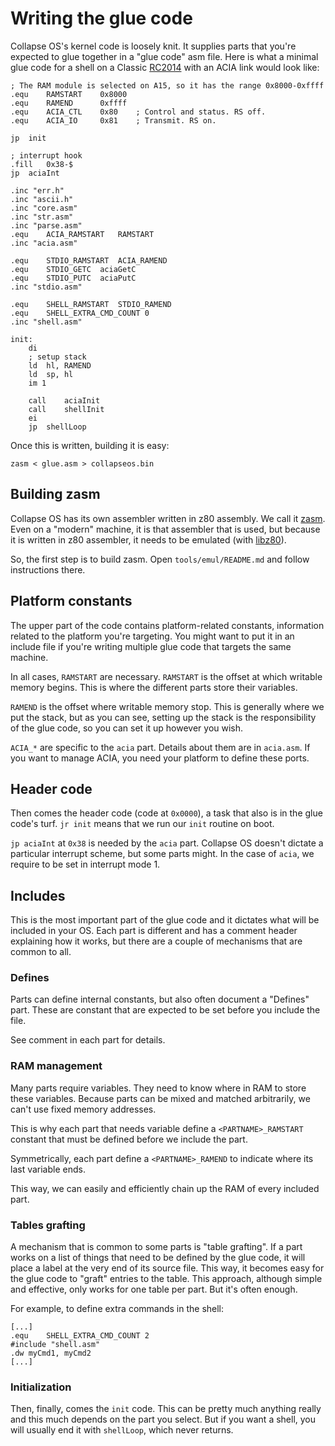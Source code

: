 # Writing the glue code

Collapse OS's kernel code is loosely knit. It supplies parts that you're
expected to glue together in a "glue code" asm file. Here is what a minimal
glue code for a shell on a Classic [RC2014][rc2014] with an ACIA link would
look like:


    ; The RAM module is selected on A15, so it has the range 0x8000-0xffff
    .equ	RAMSTART	0x8000
    .equ	RAMEND		0xffff
    .equ	ACIA_CTL	0x80	; Control and status. RS off.
    .equ	ACIA_IO		0x81	; Transmit. RS on.

    jp	init

    ; interrupt hook
    .fill	0x38-$
    jp	aciaInt

    .inc "err.h"
    .inc "ascii.h"
    .inc "core.asm"
    .inc "str.asm"
    .inc "parse.asm"
    .equ	ACIA_RAMSTART	RAMSTART
    .inc "acia.asm"

    .equ	STDIO_RAMSTART	ACIA_RAMEND
    .equ	STDIO_GETC	aciaGetC
    .equ	STDIO_PUTC	aciaPutC
    .inc "stdio.asm"

    .equ	SHELL_RAMSTART	STDIO_RAMEND
    .equ	SHELL_EXTRA_CMD_COUNT 0
    .inc "shell.asm"

    init:
        di
        ; setup stack
        ld	hl, RAMEND
        ld	sp, hl
        im 1

        call	aciaInit
        call	shellInit
        ei
        jp	shellLoop

Once this is written, building it is easy: 

    zasm < glue.asm > collapseos.bin

## Building zasm

Collapse OS has its own assembler written in z80 assembly. We call it
[zasm][zasm]. Even on a "modern" machine, it is that assembler that is used,
but because it is written in z80 assembler, it needs to be emulated (with
[libz80][libz80]).

So, the first step is to build zasm. Open `tools/emul/README.md` and follow
instructions there.

## Platform constants

The upper part of the code contains platform-related constants, information
related to the platform you're targeting. You might want to put it in an
include file if you're writing multiple glue code that targets the same machine.

In all cases, `RAMSTART` are necessary. `RAMSTART` is the offset at which
writable memory begins. This is where the different parts store their
variables.

`RAMEND` is the offset where writable memory stop. This is generally
where we put the stack, but as you can see, setting up the stack is the
responsibility of the glue code, so you can set it up however you wish.

`ACIA_*` are specific to the `acia` part. Details about them are in `acia.asm`.
If you want to manage ACIA, you need your platform to define these ports.

## Header code

Then comes the header code (code at `0x0000`), a task that also is in the glue
code's turf. `jr init` means that we run our `init` routine on boot.

`jp aciaInt` at `0x38` is needed by the `acia` part. Collapse OS doesn't dictate
a particular interrupt scheme, but some parts might. In the case of `acia`, we
require to be set in interrupt mode 1.

## Includes

This is the most important part of the glue code and it dictates what will be
included in your OS. Each part is different and has a comment header explaining
how it works, but there are a couple of mechanisms that are common to all.

### Defines

Parts can define internal constants, but also often document a "Defines" part.
These are constant that are expected to be set before you include the file.

See comment in each part for details.

### RAM management

Many parts require variables. They need to know where in RAM to store these
variables. Because parts can be mixed and matched arbitrarily, we can't use
fixed memory addresses.

This is why each part that needs variable define a `<PARTNAME>_RAMSTART`
constant that must be defined before we include the part.

Symmetrically, each part define a `<PARTNAME>_RAMEND` to indicate where its
last variable ends.

This way, we can easily and efficiently chain up the RAM of every included part.

### Tables grafting

A mechanism that is common to some parts is "table grafting". If a part works
on a list of things that need to be defined by the glue code, it will place a
label at the very end of its source file. This way, it becomes easy for the
glue code to "graft" entries to the table. This approach, although simple and
effective, only works for one table per part. But it's often enough.

For example, to define extra commands in the shell:

    [...]
    .equ    SHELL_EXTRA_CMD_COUNT 2
    #include "shell.asm"
    .dw myCmd1, myCmd2
    [...]

### Initialization

Then, finally, comes the `init` code. This can be pretty much anything really
and this much depends on the part you select. But if you want a shell, you will
usually end it with `shellLoop`, which never returns.

[rc2014]: https://rc2014.co.uk/
[zasm]: ../tools/emul/README.md
[libz80]: https://github.com/ggambetta/libz80
